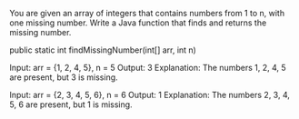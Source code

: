 You are given an array of integers that contains numbers from 1 to n, 
with one missing number. Write a Java function that finds and returns the missing number.

public static int findMissingNumber(int[] arr, int n)

Input: arr = {1, 2, 4, 5}, n = 5
Output: 3
Explanation: The numbers 1, 2, 4, 5 are present, but 3 is missing.

Input: arr = {2, 3, 4, 5, 6}, n = 6
Output: 1
Explanation: The numbers 2, 3, 4, 5, 6 are present, but 1 is missing.
